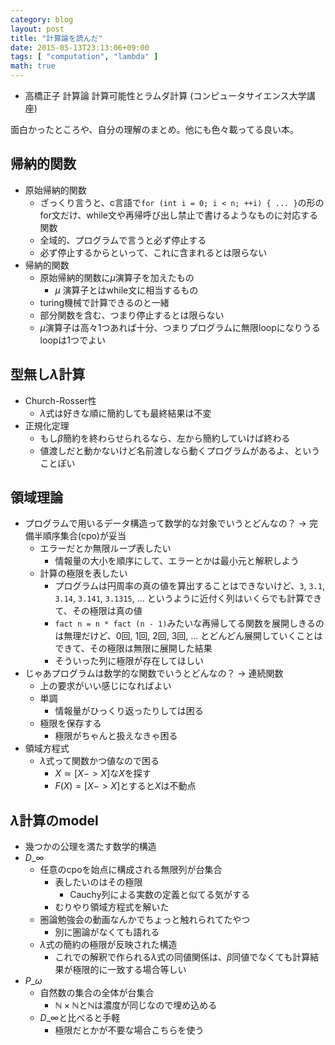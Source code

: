 ```yaml
---
category: blog
layout: post
title: "計算論を読んだ"
date: 2015-05-13T23:13:06+09:00
tags: [ "computation", "lambda" ]
math: true
---
```


-   高橋正子 計算論 計算可能性とラムダ計算 (コンピュータサイエンス大学講座)

面白かったところや、自分の理解のまとめ。他にも色々載ってる良い本。

<!-- more -->

## 帰納的関数

-   原始帰納的関数
    -   ざっくり言うと、c言語で`for (int i = 0; i < n; ++i) { ... }`の形のfor文だけ、while文や再帰呼び出し禁止で書けるようなものに対応する関数
    -   全域的、プログラムで言うと必ず停止する
    -   必ず停止するからといって、これに含まれるとは限らない
-   帰納的関数
    -   原始帰納的関数に$\mu$演算子を加えたもの
        -   $\mu$ 演算子とはwhile文に相当するもの
    -   turing機械で計算できるのと一緒
    -   部分関数を含む、つまり停止するとは限らない
    -   $\mu$演算子は高々1つあれば十分、つまりプログラムに無限loopになりうるloopは1つでよい

## 型無し$\lambda$計算

-   Church-Rosser性
    -   $\lambda$式は好きな順に簡約しても最終結果は不変
-   正規化定理
    -   もし$\beta$簡約を終わらせられるなら、左から簡約していけば終わる
    -   値渡しだと動かないけど名前渡しなら動くプログラムがあるよ、ということぽい

## 領域理論

-   プログラムで用いるデータ構造って数学的な対象でいうとどんなの？ -> 完備半順序集合(cpo)が妥当
    -   エラーだとか無限ループ表したい
        -   情報量の大小を順序にして、エラーとかは最小元と解釈しよう
    -   計算の極限を表したい
        -   プログラムは円周率の真の値を算出することはできないけど、`3`, `3.1`, `3.14`, `3.141`, `3.1315`, ... というように近付く列はいくらでも計算できて、その極限は真の値
        -   `fact n = n * fact (n - 1)`みたいな再帰してる関数を展開しきるのは無理だけど、0回, 1回, 2回, 3回, ... とどんどん展開していくことはできて、その極限は無限に展開した結果
        -   そういった列に極限が存在してほしい
-   じゃあプログラムは数学的な関数でいうとどんなの？ -> 連続関数
    -   上の要求がいい感じになればよい
    -   単調
        -   情報量がひっくり返ったりしては困る
    -   極限を保存する
        -   極限がちゃんと扱えなきゃ困る
-   領域方程式
    -   $\lambda$式って関数かつ値なので困る
        -   $X \simeq [X -> X]$な$X$を探す
        -   $F(X) = [X -> X]$とすると$X$は不動点

## $\lambda$計算のmodel

-   幾つかの公理を満たす数学的構造
-   $D\_\infty$
    -   任意のcpoを始点に構成される無限列が台集合
        -   表したいのはその極限
            -   Cauchy列による実数の定義と似てる気がする
        -   むりやり領域方程式を解いた
    -   圏論勉強会の動画なんかでちょっと触れられてたやつ
        -   別に圏論がなくても語れる
    -   $\lambda$式の簡約の極限が反映された構造
        -   これでの解釈で作られる$\lambda$式の同値関係は、$\beta$同値でなくても計算結果が極限的に一致する場合等しい
-   $P\_\omega$
    -   自然数の集合の全体が台集合
        -   $\mathbb{N}\times\mathbb{N}$と$\mathbb{N}$は濃度が同じなので埋め込める
    -   $D\_\infty$と比べると手軽
        -   極限だとかが不要な場合こちらを使う
